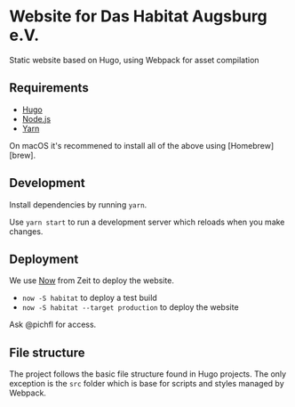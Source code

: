 # Website for Das Habitat Augsburg e.V.

Static website based on Hugo, using Webpack for asset compilation

## Requirements

-   [Hugo][hugo]
-   [Node.js][node]
-   [Yarn][yarn]

On macOS it's recommened to install all of the above using [Homebrew][brew].

## Development

Install dependencies by running `yarn`.

Use `yarn start` to run a development server which reloads when you make changes.

## Deployment

We use [Now][now] from Zeit to deploy the website.

-   `now -S habitat` to deploy a test build
-   `now -S habitat --target production` to deploy the website

Ask @pichfl for access.

## File structure

The project follows the basic file structure found in Hugo projects. The only exception is the `src` folder which is base for scripts and styles managed by Webpack.

[hugo]: https://gohugo.io
[node]: https://nodejs.org
[yarn]: http://yarnpkg.com
[bree]: https://brew.sh
[now]: https://zeit.co/now
